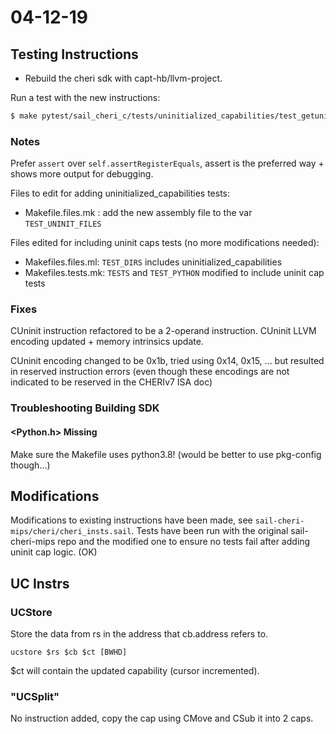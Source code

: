 # 04-12-19

## Testing Instructions

- Rebuild the cheri sdk with capt-hb/llvm-project.


Run a test with the new instructions:

```bash
$ make pytest/sail_cheri_c/tests/uninitialized_capabilities/test_getuninit.py # should succeed
```

### Notes

Prefer `assert` over `self.assertRegisterEquals`, assert is the preferred way + shows more output for debugging.

Files to edit for adding uninitialized_capabilities tests:

- Makefile.files.mk : add the new assembly file to the var `TEST_UNINIT_FILES`

Files edited for including uninit caps tests (no more modifications needed):

- Makefiles.files.ml: `TEST_DIRS` includes uninitialized_capabilities
- Makefiles.tests.mk: `TESTS` and `TEST_PYTHON` modified to include uninit cap tests

### Fixes

CUninit instruction refactored to be a 2-operand instruction.
CUninit LLVM encoding updated + memory intrinsics update.

CUninit encoding changed to be 0x1b, tried using 0x14, 0x15, ... but resulted in reserved instruction errors (even though these encodings are not indicated to be reserved in the CHERIv7 ISA doc)


### Troubleshooting Building SDK

#### <Python.h> Missing

Make sure the Makefile uses python3.8! (would be better to use pkg-config though...)

## Modifications

Modifications to existing instructions have been made, see `sail-cheri-mips/cheri/cheri_insts.sail`.
Tests have been run with the original sail-cheri-mips repo and the modified one to ensure no tests fail after adding uninit cap logic. (OK)

## UC Instrs

### UCStore

Store the data from rs in the address that cb.address refers to.

`ucstore $rs $cb $ct [BWHD]`

$ct will contain the updated capability (cursor incremented).

### "UCSplit"

No instruction added, copy the cap using CMove and CSub it into 2 caps.

